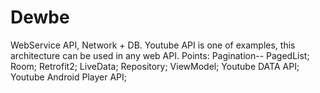 # Dewbe
WebService API, Network + DB. 
Youtube API is one of examples, this architecture can be used in any web API.
Points:
      Pagination-- PagedList; 
      Room; 
      Retrofit2; 
      LiveData; 
      Repository; 
      ViewModel; 
      Youtube DATA API; 
      Youtube Android Player API;
